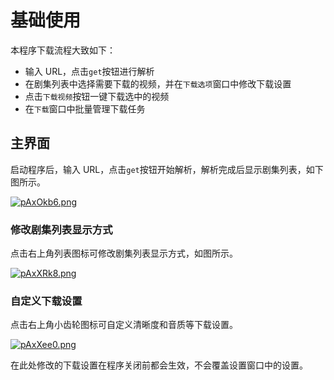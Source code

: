 # 基础使用
本程序下载流程大致如下：
* 输入 URL，点击`get`按钮进行解析
* 在剧集列表中选择需要下载的视频，并在`下载选项`窗口中修改下载设置
* 点击`下载视频`按钮一键下载选中的视频
* 在`下载`窗口中批量管理下载任务

## 主界面
启动程序后，输入 URL，点击`get`按钮开始解析，解析完成后显示剧集列表，如下图所示。

[![pAxOkb6.png](https://s21.ax1x.com/2024/12/30/pAxOkb6.png)](https://imgse.com/i/pAxOkb6)

### 修改剧集列表显示方式
点击右上角列表图标可修改剧集列表显示方式，如图所示。

[![pAxXRk8.png](https://s21.ax1x.com/2024/12/30/pAxXRk8.png)](https://imgse.com/i/pAxXRk8)

### 自定义下载设置
点击右上角小齿轮图标可自定义清晰度和音质等下载设置。

[![pAxXee0.png](https://s21.ax1x.com/2024/12/30/pAxXee0.png)](https://imgse.com/i/pAxXee0)

在此处修改的下载设置在程序关闭前都会生效，不会覆盖设置窗口中的设置。